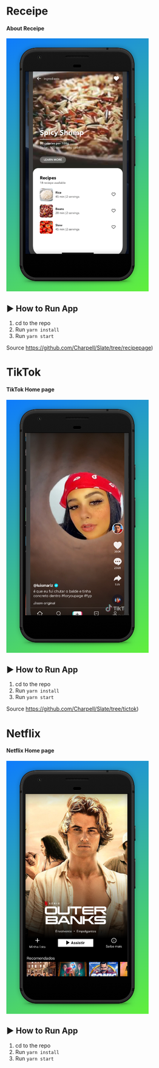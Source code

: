 # Receipe
#### About Receipe

![alt text](assets/re.png)

## :arrow_forward: How to Run App

1. cd to the repo
2. Run `yarn install`
3. Run `yarn start`

Source https://github.com/Charpell/Slate/tree/recipepage)

# TikTok
#### TikTok Home page

![alt text](assets/tiktok.png)

## :arrow_forward: How to Run App

1. cd to the repo
2. Run `yarn install`
3. Run `yarn start`

Source https://github.com/Charpell/Slate/tree/tictok)

# Netflix
#### Netflix Home page

![alt text](assets/netflix.png)

## :arrow_forward: How to Run App

1. cd to the repo
2. Run `yarn install`
3. Run `yarn start`
